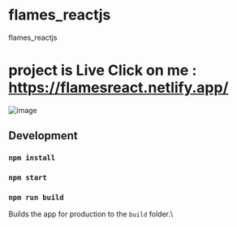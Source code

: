 # flames_reactjs
flames_reactjs

# project is Live Click on me :  https://flamesreact.netlify.app/


![image](https://user-images.githubusercontent.com/55871146/138096604-96ca5972-947d-466d-a386-693289511d0c.png)


## Development


### `npm install`


### `npm start`


### `npm run build`

Builds the app for production to the `build` folder.\

